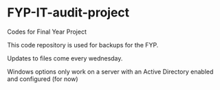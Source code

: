 # FYP-IT-audit-project
Codes for Final Year Project

This code repository is used for backups for the FYP.

Updates to files come every wednesday.

Windows options only work on a server with an Active Directory enabled and configured (for now)
